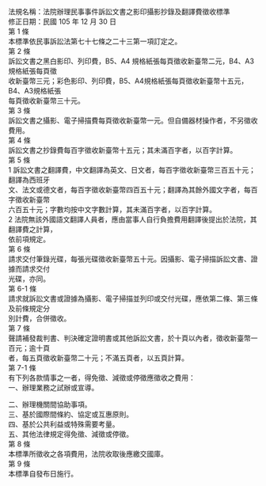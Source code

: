 法規名稱：法院辦理民事事件訴訟文書之影印攝影抄錄及翻譯費徵收標準  
修正日期：民國 105 年 12 月 30 日  
第 1 條  
本標準依民事訴訟法第七十七條之二十三第一項訂定之。  
第 2 條  
訴訟文書之黑白影印、列印費，B5、A4 規格紙張每頁徵收新臺幣二元，B4、A3規格紙張每頁徵  
收新臺幣三元；彩色影印、列印費，B5、A4規格紙張每頁徵收新臺幣十五元，B4、A3規格紙張  
每頁徵收新臺幣三十元。  
第 3 條  
訴訟文書之攝影、電子掃描費每頁徵收新臺幣一元。但自備器材操作者，不另徵收費用。  
第 4 條  
訴訟文書之抄錄費每百字徵收新臺幣十五元；其未滿百字者，以百字計算。  
第 5 條  
1 訴訟文書之翻譯費，中文翻譯為英文、日文者，每百字徵收新臺幣三百五十元；翻譯為西班牙  
文、法文或德文者，每百字徵收新臺幣四百五十元；翻譯為其餘外國文字者，每百字徵收新臺幣  
六百五十元；字數均按中文字數計算，其未滿百字者，以百字計算。  
2 法院無該外國語文翻譯人員者，應由當事人自行負擔費用翻譯後提出於法院，其翻譯費之計算，  
依前項規定。  
第 6 條  
請求交付筆錄光碟，每張光碟徵收新臺幣五十元。因攝影、電子掃描訴訟文書、證據而請求交付  
光碟，亦同。  
第 6-1 條  
請求就訴訟文書或證據為攝影、電子掃描並列印或交付光碟，應依第二條、第三條及前條規定分  
別計費，合併徵收。  
第 7 條  
聲請補發裁判書、判決確定證明書或其他訴訟文書，於十頁以內者，徵收新臺幣一百元；逾十頁  
者，每五頁徵收新臺幣二十元；不滿五頁者，以五頁計算。  
第 7-1 條  
有下列各款情事之一者，得免徵、減徵或停徵應徵收之費用：  
一、辦理業務之試辦或宣導。  


二、辦理機關間協助事項。  
三、基於國際間條約、協定或互惠原則。  
四、基於公共利益或特殊需要考量。  
五、其他法律規定得免徵、減徵或停徵。  
第 8 條  
本標準所徵收之各項費用，法院收取後應繳交國庫。  
第 9 條  
本標準自發布日施行。  


